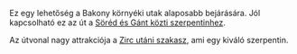 Ez egy lehetőség a Bakony környéki utak alaposabb bejárására. Jól kapcsolható ez az út a [Söréd és Gánt közti szerpentinhez](#SoredGant).

Az útvonal nagy attrakciója a [Zirc utáni szakasz](#8301), ami egy kiváló szerpentin.
